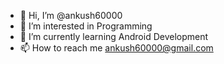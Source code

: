 - 👋 Hi, I’m @ankush60000
- 👀 I’m interested in Programming
- 🌱 I’m currently learning Android Development
- 📫 How to reach me ankush60000@gmail.com

<!---
ankush60000/ankush60000 is a ✨ special ✨ repository because its `README.md` (this file) appears on your GitHub profile.
You can click the Preview link to take a look at your changes.
--->
